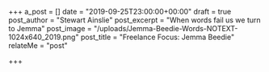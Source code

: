 +++
a_post = []
date = "2019-09-25T23:00:00+00:00"
draft = true
post_author = "Stewart Ainslie"
post_excerpt = "When words fail us we turn to Jemma"
post_image = "/uploads/Jemma-Beedie-Words-NOTEXT-1024x640_2019.png"
post_title = "Freelance Focus: Jemma Beedie"
relateMe = "post"

+++
